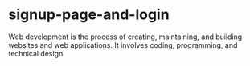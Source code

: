 # signup-page-and-login
Web development is the process of creating, maintaining, and building websites and web applications. It involves coding, programming, and technical design. 
